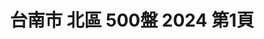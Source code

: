 ---
title: "台南市 北區 500盤 2024 第1頁"
description: "台南市 北區 500盤 2024 獲獎餐廳 第1頁"
keywords:
  - 美食競賽
  - 台灣美食
  - 美食精選
datePublished: "2025-06-30"
dateModified: "2025-07-07"
city: "台南市"
district: "北區"
award: "500盤"
year: "2024"
page: 1
count: 2

restaurants:
  - name: "廣東汕頭沙茶爐"
    city: "台南市"
    district: "北區"
    address: "台南市北區成功路422號"
    phone: "062281522"
    geo: "23.00081430667002, 120.19830112716586"
    link: "台南市/北區/廣東汕頭沙茶爐"
    google_map: "https://maps.app.goo.gl/nWR7GicxoZzR6VbV8"
    footinder: "https://footinder.com.tw/%E5%8F%B0%E5%8D%97%E5%B8%82%E5%8C%97%E5%8D%80/102738/"
    award:
    - name: "500盤"
      year: "2024"
  - name: "MO. Lab"
    city: "台南市"
    district: "北區"
    address: "台南市北區崇安街30號"
    phone: ""
    geo: "23.0001505084149, 120.20624616196787"
    link: "台南市/北區/MO._Lab"
    google_map: "https://maps.app.goo.gl/RhN1wATgAxmJVW2y9"
    footinder: "https://footinder.com.tw/%e5%8f%b0%e5%8d%97%e5%b8%82%e5%8c%97%e5%8d%80/2260/"
    award:
    - name: "500盤"
      year: "2024"
---